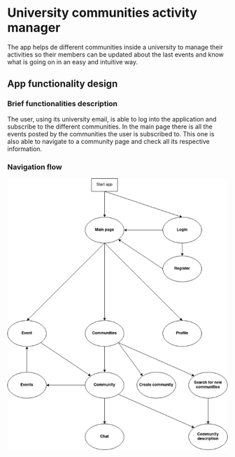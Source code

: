 # University communities activity manager

The app helps de different communities inside a university to manage their activities so their members can be updated about the last events and know what is going on in an easy and intuitive way. 

## App functionality design

### Brief functionalities description

The user, using its university email, is able to log into the application and subscribe to the different communities. In the main page there is all the events posted by the communities the user is subscribed to. This one is also able to navigate to a community page and check all its respective information.

### Navigation flow

![Navigation flow chart](./docs_assets/navigation_flow.png)

